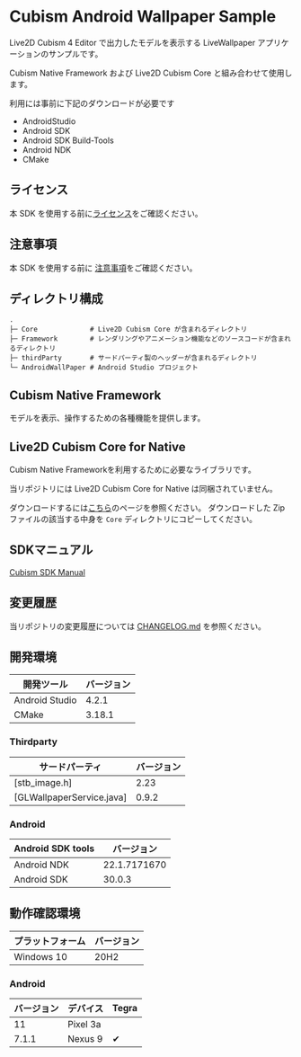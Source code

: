 # Cubism Android Wallpaper Sample

Live2D Cubism 4 Editor で出力したモデルを表示する LiveWallpaper アプリケーションのサンプルです。

Cubism Native Framework および Live2D Cubism Core と組み合わせて使用します。

利用には事前に下記のダウンロードが必要です

* AndroidStudio
* Android SDK
* Android SDK Build-Tools
* Android NDK
* CMake


## ライセンス

本 SDK を使用する前に[ライセンス](LICENSE.md)をご確認ください。


## 注意事項

本 SDK を使用する前に [注意事項](NOTICE.md)をご確認ください。

## ディレクトリ構成

```
.
├─ Core             # Live2D Cubism Core が含まれるディレクトリ
├─ Framework        # レンダリングやアニメーション機能などのソースコードが含まれるディレクトリ
├─ thirdParty       # サードパーティ製のヘッダーが含まれるディレクトリ
└─ AndroidWallPaper # Android Studio プロジェクト
```


## Cubism Native Framework

モデルを表示、操作するための各種機能を提供します。


## Live2D Cubism Core for Native

Cubism Native Frameworkを利用するために必要なライブラリです。

当リポジトリには Live2D Cubism Core for Native は同梱されていません。

ダウンロードするには[こちら](https://www.live2d.com/download/cubism-sdk/download-native/)のページを参照ください。
ダウンロードした Zip ファイルの該当する中身を `Core` ディレクトリにコピーしてください。


## SDKマニュアル

[Cubism SDK Manual](https://docs.live2d.com/cubism-sdk-manual/top/)


## 変更履歴

当リポジトリの変更履歴については [CHANGELOG.md](CHANGELOG.md) を参照ください。


## 開発環境

| 開発ツール | バージョン |
| --- | --- |
| Android Studio | 4.2.1 |
| CMake | 3.18.1 |

### Thirdparty

| サードパーティ | バージョン |
| -------------- | ---------- |
| [stb_image.h]  | 2.23       |
| [GLWallpaperService.java]  | 0.9.2       |

### Android

| Android SDK tools | バージョン |
| --- | --- |
| Android NDK | 22.1.7171670 |
| Android SDK | 30.0.3 |


## 動作確認環境

| プラットフォーム | バージョン |
| --- | --- |
| Windows 10 | 20H2 |

### Android

| バージョン | デバイス | Tegra |
| --- | --- | --- |
| 11 | Pixel 3a | |
| 7.1.1 | Nexus 9 | ✔︎ |
